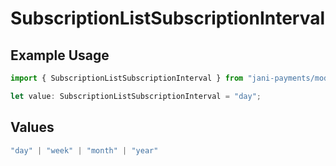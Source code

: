 # SubscriptionListSubscriptionInterval

## Example Usage

```typescript
import { SubscriptionListSubscriptionInterval } from "jani-payments/models/operations";

let value: SubscriptionListSubscriptionInterval = "day";
```

## Values

```typescript
"day" | "week" | "month" | "year"
```